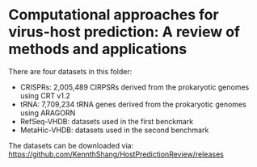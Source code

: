 # Computational approaches for virus-host prediction: A review of methods and applications

There are four datasets in this folder:

* CRISPRs: 2,005,489 CIRPSRs derived from the prokaryotic genomes using CRT v1.2 
* tRNA: 7,709,234 tRNA genes derived from the prokaryotic genomes using ARAGORN
* RefSeq-VHDB: datasets used in the first benckmark
* MetaHic-VHDB: datasets used in the second benchmark

The datasets can be downloaded via: https://github.com/KennthShang/HostPredictionReview/releases